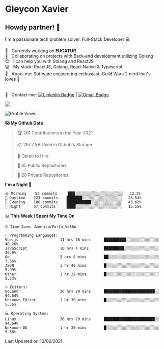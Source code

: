 # Gleycon Xavier

## Howdy partner! 👋

I'm a passionate tech problem solver.
Full-Stack Developer :computer:

 :rocket:  &nbsp; Currently working on **EUCATUR**
 <br/> :purple_heart: &nbsp; Collaborating on projects with Back-end development utilizing Golang
 <br/> :blush: &nbsp; I can help you with Golang and ReactJS
 <br/> :computer: &nbsp; My stack: ReactJS, Golang, React Native & Typescript
 <br/> 💬  &nbsp; About me: Software engineering enthusiast, Guild Wars 2 nerd that's loves :apple:
 <br/>
 <br/>
 <br/> :email: &nbsp; Contact-me: [![Linkedin Badge](https://img.shields.io/badge/-GleyconXavier-blue?style=flat-square&logo=Linkedin&logoColor=white&link=https://www.linkedin.com/in/gleyconxavier/)](https://www.linkedin.com/in/gleyconxavier/) 
| 
[![Gmail Badge](https://img.shields.io/badge/-gleyconxcarlos@gmail.com-c14438?style=flat-square&logo=Gmail&logoColor=white&link=mailto:gleyconxcarlos@gmail.com)](mailto:gleyconxcarlos@gmail.com)

![](https://komarev.com/ghpvc/?username=gleyconxavier)

<!--START_SECTION:waka-->
![Profile Views](http://img.shields.io/badge/Profile%20Views-1-blue)

**🐱 My Github Data** 

> 🏆 201 Contributions in the Year 2021
 > 
> 📦 297.7 kB Used in Github's Storage 
 > 
> 💼 Opted to Hire
 > 
> 📜 65 Public Repositories 
 > 
> 🔑 20 Private Repositories  
 > 
**I'm a Night 🦉** 

```text
🌞 Morning    53 commits     ███░░░░░░░░░░░░░░░░░░░░░░   12.3% 
🌆 Daytime    123 commits    ███████░░░░░░░░░░░░░░░░░░   28.54% 
🌃 Evening    188 commits    ███████████░░░░░░░░░░░░░░   43.62% 
🌙 Night      67 commits     ████░░░░░░░░░░░░░░░░░░░░░   15.55%

```


📊 **This Week I Spent My Time On** 

```text
⌚︎ Time Zone: America/Porto_Velho

💬 Programming Languages: 
Vue.js                   11 hrs 16 mins      ██████████░░░░░░░░░░░░░░░   40.26% 
JavaScript               10 hrs 4 mins       █████████░░░░░░░░░░░░░░░░   36.0% 
Go                       2 hrs 8 mins        ██░░░░░░░░░░░░░░░░░░░░░░░   7.66% 
JSON                     1 hr 40 mins        █░░░░░░░░░░░░░░░░░░░░░░░░   5.99% 
Other                    1 hr 32 mins        █░░░░░░░░░░░░░░░░░░░░░░░░   5.53%

🔥 Editors: 
GoLand                   26 hrs 29 mins      ███████████████████████░░   94.64% 
Unknown Editor           1 hr 30 mins        █░░░░░░░░░░░░░░░░░░░░░░░░   5.36%

💻 Operating System: 
Linux                    26 hrs 29 mins      ███████████████████████░░   94.64% 
Unknown OS               1 hr 30 mins        █░░░░░░░░░░░░░░░░░░░░░░░░   5.36%

```


 Last Updated on 10/06/2021
<!--END_SECTION:waka-->
